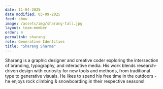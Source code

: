 ```yaml
---
date: 11-04-2025
date modified: 03-09-2025
feed: show
image: /assets/img/sharang-tall.jpg
layout: team-member
order: 4
permalink: sharang
role: Generative Identities
title: "Sharang Sharma"
---
```


Sharang is a graphic designer and creative coder exploring the intersection of branding, typography, and interactive media. His work blends research-driven design with curiosity for new tools and methods, from traditional type to generative visuals. He likes to spend his free time in the outdoors - he enjoys rock climbing & snowboarding in their respective seasons!